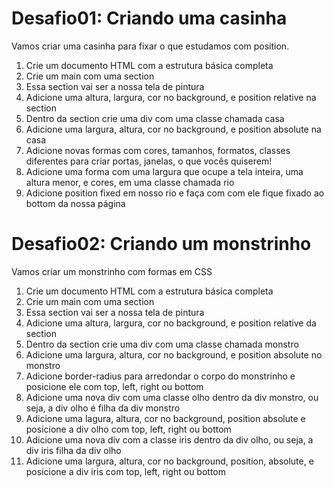 <!-- Aula 10 - Posicionamento de elementos com CSS -->

# Desafio01: Criando uma casinha
Vamos criar uma casinha para fixar o que estudamos com position.

1. Crie um documento HTML com a estrutura básica completa
2. Crie um main com uma section
3. Essa section vai ser a nossa tela de pintura
4. Adicione uma altura, largura, cor no background, e position relative na section
5. Dentro da section crie uma div com uma classe chamada casa
6. Adicione uma largura, altura, cor no background, e position absolute na casa
7. Adicione novas formas com cores, tamanhos, formatos, classes diferentes para criar portas, janelas, o que vocês quiserem!
8. Adicione uma forma com uma largura que ocupe a tela inteira, uma altura menor, e cores, em uma classe chamada rio
9. Adicione position fixed em nosso rio e faça com com ele fique fixado ao bottom da nossa página

# Desafio02: Criando um monstrinho
Vamos criar um monstrinho com formas em CSS

1. Crie um documento HTML com a estrutura básica completa
2. Crie um main com uma section
3. Essa section vai ser a nossa tela de pintura
4. Adicione uma altura, largura, cor no background, e position relative da section
5. Dentro da section crie uma div com uma classe chamada monstro
6. Adicione uma largura, altura, cor no background, e position absolute no monstro
7. Adicione border-radius para arredondar o corpo do monstrinho e posicione ele com top, left, right ou bottom
8. Adicione uma nova div com uma classe olho dentro da div monstro, ou seja, a div olho é filha da div monstro
9. Adicione uma lagura, altura, cor no background, position absolute e posicione a div olho com top, left, right ou bottom
10. Adicione uma nova div com a classe iris dentro da div olho, ou seja, a div iris  filha da div olho
11. Adicione uma largura, altura, cor no background, position, absolute, e posicione a div iris com top, left, right ou bottom